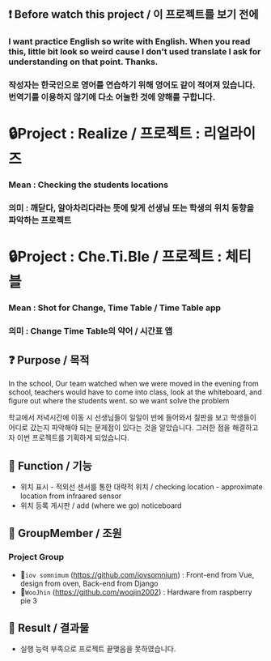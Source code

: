## ❗ Before watch this project / 이 프로젝트를 보기 전에
### I want practice English so write with English. When you read this, little bit look so weird cause I don't used translate I ask for understanding on that point. Thanks.
### 작성자는 한국인으로 영어를 연습하기 위해 영어도 같이 적어져 있습니다. 번역기를 이용하지 않기에 다소 어눌한 것에 양해를 구합니다.

# 🔒Project : Realize / 프로젝트 : 리얼라이즈
### Mean : Checking the students locations 
### 의미 : 깨닫다, 알아차리다라는 뜻에 맞게 선생님 또는 학생의 위치 동향을 파악하는 프로젝트


# 🔒Project : Che.Ti.Ble / 프로젝트 : 체티블
### Mean : Shot for Change, Time Table / Time Table app
### 의미 : Change Time Table의 약어 / 시간표 앱

## ❓ Purpose / 목적
In the school, Our team watched when we were moved in the evening from school, teachers would have to come into class, look at the whiteboard, and figure out where the students went. so we want solve the problem

학교에서 저녁시간에 이동 시 선생님들이 일일이 반에 들어와서 칠판을 보고 학생들이 어디로 갔는지 파악해야 되는 문제점이 있다는 것을 알았습니다. 그러한 점을 해결하고자 이번 프로젝트를 기획하게 되었습니다. 
  

## 🎁 Function / 기능
- 위치 표시 - 적외선 센서를 통한 대략적 위치 / checking location - approximate location from infraared sensor
- 위치 등록 게시판 / add (where we go) noticeboard

## 👏 GroupMember / 조원
### Project Group
- 🧑`iov somnimum` (https://github.com/iovsomnium) : Front-end from Vue, design from oven, Back-end from Django
- 👩`WooJhin` (https://github.com/woojin2002) : Hardware from raspberry pie 3

## 🤔 Result / 결과물
- 실행 능력 부족으로 프로젝트 끝맺음을 못하였습니다.
